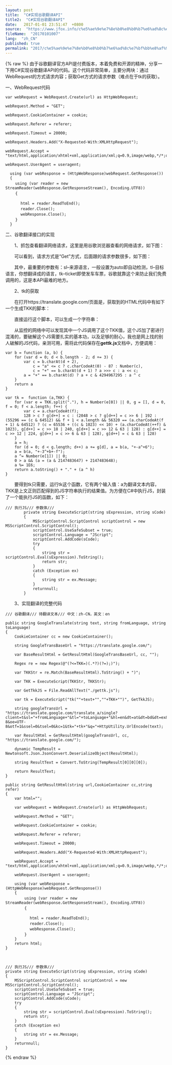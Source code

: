 ```yaml
---
layout: post
title:  "C#实现谷歌翻译API"
title2:  "C#实现谷歌翻译API"
date:   2017-01-01 23:51:47  +0800
source:  "https://www.jfox.info/c%e5%ae%9e%e7%8e%b0%e8%b0%b7%e6%ad%8c%e7%bf%bb%e8%af%91api.html"
fileName:  "20170101007"
lang:  "zh_CN"
published: true
permalink: "2017/c%e5%ae%9e%e7%8e%b0%e8%b0%b7%e6%ad%8c%e7%bf%bb%e8%af%91api.html"
---
```

{% raw %}
由于谷歌翻译官方API是付费版本，本着免费和开源的精神，分享一下用C#实现谷歌翻译API的代码。这个代码非常简单，主要分两块：通过WebRequest的方式请求内容；获取Get方式的请求参数（难点在于tk的获取）。

一、WebRequest代码

    var webRequest = WebRequest.Create(url) as HttpWebRequest;
    
    webRequest.Method = "GET";
    
    webRequest.CookieContainer = cookie;
    
    webRequest.Referer = referer;
    
    webRequest.Timeout = 20000;
    
    webRequest.Headers.Add("X-Requested-With:XMLHttpRequest");
    
    webRequest.Accept = "text/html,application/xhtml+xml,application/xml;q=0.9,image/webp,*/*;q=0.8";
    
    webRequest.UserAgent = useragent;
    
      using (var webResponse = (HttpWebResponse)webRequest.GetResponse())
      {
    　　 using (var reader = new StreamReader(webResponse.GetResponseStream(), Encoding.UTF8))
    　　 {
    
    　　　　html = reader.ReadToEnd();
    　　　　reader.Close();
    　　　　webResponse.Close();
    　　 }
      }

二、谷歌翻译接口的实现

　　1、抓包查看翻译网络请求，这里是用谷歌浏览器查看的网络请求，如下图：

 　　可以看到，请求方式是“Get”方式，后面跟的请求参数很多，如下图：

　　其中，最重要的参数有：sl–来源语言，一般设置为auto即自动检测，tl–目标语言，你想翻译成的语言，tk–ticket即使发车车票，谷歌就靠这个来防止我们免费调用的，这是本API最难的地方。

　　2、tk的获取

　　在打开https://translate.google.com/页面是，获取到的HTML代码中有如下一个生成TKK的脚本：

　　直接运行这个脚本，可以生成一个字符串：

　　从监控的网络中可以发现其中一个JS调用了这个TKK值，这个JS加了密进行混淆的，要破解这个JS需要扎实的基本功，以及足够的耐心，我也是网上找的别人破解的JS代码，亲测可用，需将此代码保存在**gettk.js**文档中，方便调用：

    var b = function (a, b) {
        for (var d = 0; d < b.length - 2; d += 3) {
            var c = b.charAt(d + 2),
                c = "a" <= c ? c.charCodeAt(0) - 87 : Number(c),
                c = "+" == b.charAt(d + 1) ? a >>> c : a << c;
            a = "+" == b.charAt(d) ? a + c & 4294967295 : a ^ c
        }
        return a
    }
    
    var tk =  function (a,TKK) {
        for (var e = TKK.split("."), h = Number(e[0]) || 0, g = [], d = 0, f = 0; f < a.length; f++) {
            var c = a.charCodeAt(f);
            128 > c ? g[d++] = c : (2048 > c ? g[d++] = c >> 6 | 192 : (55296 == (c & 64512) && f + 1 < a.length && 56320 == (a.charCodeAt(f + 1) & 64512) ? (c = 65536 + ((c & 1023) << 10) + (a.charCodeAt(++f) & 1023), g[d++] = c >> 18 | 240, g[d++] = c >> 12 & 63 | 128) : g[d++] = c >> 12 | 224, g[d++] = c >> 6 & 63 | 128), g[d++] = c & 63 | 128)
        }
        a = h;
        for (d = 0; d < g.length; d++) a += g[d], a = b(a, "+-a^+6");
        a = b(a, "+-3^+b+-f");
        a ^= Number(e[1]) || 0;
        0 > a && (a = (a & 2147483647) + 2147483648);
        a %= 1E6;
        return a.toString() + "." + (a ^ h)
    }

　　要得到tk只需要，运行tk这个函数，它有两个输入值：a为翻译文本内容，TKK是上文正则匹配得到的JS字符串执行的结果值。为方便在C#中执行JS，封装了一个能执行JS的函数，如下：

    /// 执行JS/// 参数体/// 
            private string ExecuteScript(string sExpression, string sCode)
            {
                MSScriptControl.ScriptControl scriptControl = new MSScriptControl.ScriptControl();
                scriptControl.UseSafeSubset = true;
                scriptControl.Language = "JScript";
                scriptControl.AddCode(sCode);
                try
                {
                    string str = scriptControl.Eval(sExpression).ToString();
                    return str;
                }
                catch (Exception ex)
                {
                    string str = ex.Message;
                }
                returnnull;
            }   

　　3、实现翻译的完整代码

    /// 谷歌翻译/// 待翻译文本/// 中文：zh-CN，英文：en
    
    public string GoogleTranslate(string text, string fromLanguage, string toLanguage)
    {
        CookieContainer cc = new CookieContainer();
    
        string GoogleTransBaseUrl = "https://translate.google.com/";
    
        var BaseResultHtml = GetResultHtml(GoogleTransBaseUrl, cc, "");
    
        Regex re = new Regex(@"(?<=TKK=)(.*?)(?=);)");
    
        var TKKStr = re.Match(BaseResultHtml).ToString() + ")";
    
        var TKK = ExecuteScript(TKKStr, TKKStr);
    
        var GetTkkJS = File.ReadAllText("./gettk.js");
    
        var tk = ExecuteScript("tk(""+text+"",""+TKK+"")", GetTkkJS);
    
        string googleTransUrl = "https://translate.google.com/translate_a/single?client=t&sl="+fromLanguage+"&tl="+toLanguage+"&hl=en&dt=at&dt=bd&dt=ex&dt=ld&dt=md&dt=qca&dt=rw&dt=rm&dt=ss&dt=t&ie=UTF-8&oe=UTF-8&otf=1&ssel=0&tsel=0&kc=1&tk="+tk+"&q="+HttpUtility.UrlEncode(text);
    
        var ResultHtml = GetResultHtml(googleTransUrl, cc, "https://translate.google.com/");
    
        dynamic TempResult = Newtonsoft.Json.JsonConvert.DeserializeObject(ResultHtml);
    
        string ResultText = Convert.ToString(TempResult[0][0][0]);
    
        return ResultText;
    }
    
    public string GetResultHtml(string url,CookieContainer cc,string refer)
    {
        var html="";
        
        var webRequest = WebRequest.Create(url) as HttpWebRequest;
    
        webRequest.Method = "GET";
    
        webRequest.CookieContainer = cookie;
    
        webRequest.Referer = referer;
    
        webRequest.Timeout = 20000;
    
        webRequest.Headers.Add("X-Requested-With:XMLHttpRequest");
    
        webRequest.Accept = "text/html,application/xhtml+xml,application/xml;q=0.9,image/webp,*/*;q=0.8";
    
        webRequest.UserAgent = useragent;
    
        using (var webResponse = (HttpWebResponse)webRequest.GetResponse())
        {
        　　 using (var reader = new StreamReader(webResponse.GetResponseStream(), Encoding.UTF8))
        　　 {
    
        　　　　html = reader.ReadToEnd();
        　　　　reader.Close();
        　　　　webResponse.Close();
        　　 }
        }
        return html;
    }
    
    
    
    /// 执行JS/// 参数体/// 
    private string ExecuteScript(string sExpression, string sCode)
    {
        MSScriptControl.ScriptControl scriptControl = new MSScriptControl.ScriptControl();
        scriptControl.UseSafeSubset = true;
        scriptControl.Language = "JScript";
        scriptControl.AddCode(sCode);
        try
        {
            string str = scriptControl.Eval(sExpression).ToString();
            return str;
        }
        catch (Exception ex)
        {
            string str = ex.Message;
        }
        returnnull;
    }
{% endraw %}
